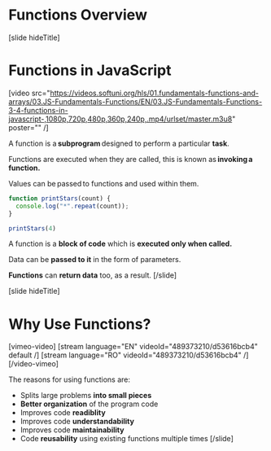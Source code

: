 # Functions Overview

[slide hideTitle]
# Functions in JavaScript

[video src="https://videos.softuni.org/hls/01.fundamentals-functions-and-arrays/03.JS-Fundamentals-Functions/EN/03.JS-Fundamentals-Functions-3-4-functions-in-javascript-,1080p,720p,480p,360p,240p,.mp4/urlset/master.m3u8" poster="" /]

A function is a **subprogram** designed to perform a particular **task**.

Functions are executed when they are called, this is known as **invoking a function.**

Values can be passed to functions and used within them.

``` js live
function printStars(count) {
  console.log("*".repeat(count));
}

printStars(4)
```

A function is a **block of code** which is **executed only when called.**

Data can be **passed to it** in the form of parameters.

**Functions** can **return data** too, as a result.
[/slide]

[slide hideTitle]
# Why Use Functions?

[vimeo-video]
[stream language="EN" videoId="489373210/d53616bcb4" default /]
[stream language="RO" videoId="489373210/d53616bcb4"  /]
[/video-vimeo]


The reasons for using functions are:
 - Splits large problems **into small pieces**
 - **Better organization** of the program code
 - Improves code **readiblity**
 - Improves code **understandability**
 - Improves code **maintainability**
 - Code **reusability** using existing functions multiple times
[/slide]
